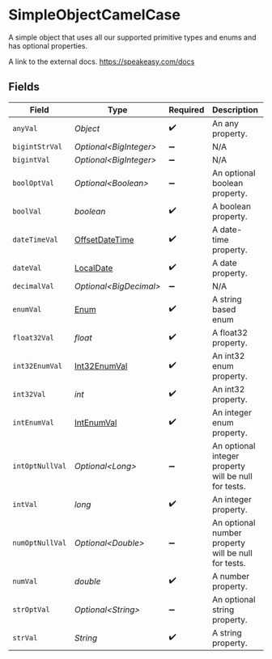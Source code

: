 # SimpleObjectCamelCase

A simple object that uses all our supported primitive types and enums and has optional properties.

A link to the external docs.
<https://speakeasy.com/docs>


## Fields

| Field                                                                                     | Type                                                                                      | Required                                                                                  | Description                                                                               | Example                                                                                   |
| ----------------------------------------------------------------------------------------- | ----------------------------------------------------------------------------------------- | ----------------------------------------------------------------------------------------- | ----------------------------------------------------------------------------------------- | ----------------------------------------------------------------------------------------- |
| `anyVal`                                                                                  | *Object*                                                                                  | :heavy_check_mark:                                                                        | An any property.                                                                          | any example                                                                               |
| `bigintStrVal`                                                                            | *Optional\<BigInteger>*                                                                   | :heavy_minus_sign:                                                                        | N/A                                                                                       |                                                                                           |
| `bigintVal`                                                                               | *Optional\<BigInteger>*                                                                   | :heavy_minus_sign:                                                                        | N/A                                                                                       |                                                                                           |
| `boolOptVal`                                                                              | *Optional\<Boolean>*                                                                      | :heavy_minus_sign:                                                                        | An optional boolean property.                                                             | true                                                                                      |
| `boolVal`                                                                                 | *boolean*                                                                                 | :heavy_check_mark:                                                                        | A boolean property.                                                                       | true                                                                                      |
| `dateTimeVal`                                                                             | [OffsetDateTime](https://docs.oracle.com/javase/8/docs/api/java/time/OffsetDateTime.html) | :heavy_check_mark:                                                                        | A date-time property.                                                                     | 2020-01-01T00:00:00.001Z                                                                  |
| `dateVal`                                                                                 | [LocalDate](https://docs.oracle.com/javase/8/docs/api/java/time/LocalDate.html)           | :heavy_check_mark:                                                                        | A date property.                                                                          | 2020-01-01                                                                                |
| `decimalVal`                                                                              | *Optional\<BigDecimal>*                                                                   | :heavy_minus_sign:                                                                        | N/A                                                                                       |                                                                                           |
| `enumVal`                                                                                 | [Enum](../../models/shared/Enum.md)                                                       | :heavy_check_mark:                                                                        | A string based enum                                                                       | one                                                                                       |
| `float32Val`                                                                              | *float*                                                                                   | :heavy_check_mark:                                                                        | A float32 property.                                                                       | 2.2222222                                                                                 |
| `int32EnumVal`                                                                            | [Int32EnumVal](../../models/shared/Int32EnumVal.md)                                       | :heavy_check_mark:                                                                        | An int32 enum property.                                                                   | 69                                                                                        |
| `int32Val`                                                                                | *int*                                                                                     | :heavy_check_mark:                                                                        | An int32 property.                                                                        | 1                                                                                         |
| `intEnumVal`                                                                              | [IntEnumVal](../../models/shared/IntEnumVal.md)                                           | :heavy_check_mark:                                                                        | An integer enum property.                                                                 | 3                                                                                         |
| `intOptNullVal`                                                                           | *Optional\<Long>*                                                                         | :heavy_minus_sign:                                                                        | An optional integer property will be null for tests.                                      | 999999                                                                                    |
| `intVal`                                                                                  | *long*                                                                                    | :heavy_check_mark:                                                                        | An integer property.                                                                      | 999999                                                                                    |
| `numOptNullVal`                                                                           | *Optional\<Double>*                                                                       | :heavy_minus_sign:                                                                        | An optional number property will be null for tests.                                       | 1.1                                                                                       |
| `numVal`                                                                                  | *double*                                                                                  | :heavy_check_mark:                                                                        | A number property.                                                                        | 1.1                                                                                       |
| `strOptVal`                                                                               | *Optional\<String>*                                                                       | :heavy_minus_sign:                                                                        | An optional string property.                                                              | optional example                                                                          |
| `strVal`                                                                                  | *String*                                                                                  | :heavy_check_mark:                                                                        | A string property.                                                                        | example                                                                                   |
